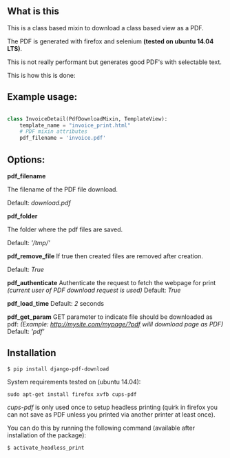 ## What is this

This is a class based mixin to download a class based view as a PDF.

The PDF is generated with firefox and selenium **(tested on ubuntu 14.04 LTS)**.

This is not really performant but generates good PDF's with selectable text.

This is how this is done:


## Example usage:
```python

class InvoiceDetail(PdfDownloadMixin, TemplateView):
    template_name = "invoice_print.html"
    # PDF mixin attributes
    pdf_filename = 'invoice.pdf'

```

## Options:

**pdf_filename**

The filename of the PDF file download.

Default: *download.pdf*

**pdf_folder**

The folder where the pdf files are saved.

Default: *'/tmp/'*

**pdf_remove_file**
If true then created files are removed after creation.

Default: *True*


**pdf_authenticate**
Authenticate the request to fetch the webpage for print *(current user of PDF download request is used)*
Default: *True*

**pdf_load_time**
Default: *2* seconds

**pdf_get_param**
GET parameter to indicate file should be downloaded as pdf: *(Example: http://mysite.com/mypage/?pdf willl download page as PDF)*
Default: *'pdf'*



## Installation

```
$ pip install django-pdf-download
```
System requirements tested on (ubuntu 14.04):
```
sudo apt-get install firefox xvfb cups-pdf
```

*cups-pdf* is only used once to setup headless printing (quirk in firefox you can not save as PDF unless you printed via another printer at least once). 

You can do this by running the following command (available after installation of the package):

```
$ activate_headless_print 
```



